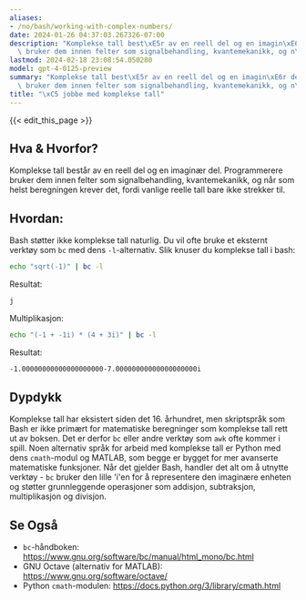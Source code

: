 ```yaml
---
aliases:
- /no/bash/working-with-complex-numbers/
date: 2024-01-26 04:37:03.267326-07:00
description: "Komplekse tall best\xE5r av en reell del og en imagin\xE6r del. Programmerere\
  \ bruker dem innen felter som signalbehandling, kvantemekanikk, og n\xE5r som helst\u2026"
lastmod: 2024-02-18 23:08:54.050280
model: gpt-4-0125-preview
summary: "Komplekse tall best\xE5r av en reell del og en imagin\xE6r del. Programmerere\
  \ bruker dem innen felter som signalbehandling, kvantemekanikk, og n\xE5r som helst\u2026"
title: "\xC5 jobbe med komplekse tall"
---
```


{{< edit_this_page >}}

## Hva & Hvorfor?
Komplekse tall består av en reell del og en imaginær del. Programmerere bruker dem innen felter som signalbehandling, kvantemekanikk, og når som helst beregningen krever det, fordi vanlige reelle tall bare ikke strekker til.

## Hvordan:
Bash støtter ikke komplekse tall naturlig. Du vil ofte bruke et eksternt verktøy som `bc` med dens `-l`-alternativ. Slik knuser du komplekse tall i bash:

```bash
echo "sqrt(-1)" | bc -l
```

Resultat:
```bash
j
```

Multiplikasjon:

```bash
echo "(-1 + -1i) * (4 + 3i)" | bc -l
```

Resultat:
```bash
-1.00000000000000000000-7.00000000000000000000i
```

## Dypdykk
Komplekse tall har eksistert siden det 16. århundret, men skriptspråk som Bash er ikke primært for matematiske beregninger som komplekse tall rett ut av boksen. Det er derfor `bc` eller andre verktøy som `awk` ofte kommer i spill. Noen alternativ språk for arbeid med komplekse tall er Python med dens `cmath`-modul og MATLAB, som begge er bygget for mer avanserte matematiske funksjoner. Når det gjelder Bash, handler det alt om å utnytte verktøy - `bc` bruker den lille 'i'en for å representere den imaginære enheten og støtter grunnleggende operasjoner som addisjon, subtraksjon, multiplikasjon og divisjon.

## Se Også
- `bc`-håndboken: https://www.gnu.org/software/bc/manual/html_mono/bc.html
- GNU Octave (alternativ for MATLAB): https://www.gnu.org/software/octave/
- Python `cmath`-modulen: https://docs.python.org/3/library/cmath.html
